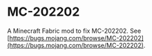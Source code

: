 # MC-202202

A Minecraft Fabric mod to fix MC-202202. See [https://bugs.mojang.com/browse/MC-202202](https://bugs.mojang.com/browse/MC-202202).
